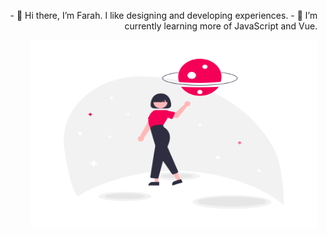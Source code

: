 <p align="right">
- 👋 Hi there, I’m Farah. I like designing and developing experiences.
- 🌱 I’m currently learning more of JavaScript and Vue.
</p>

<p align="right">
  <img width="460" height="300" src="My_universe.png">
</p>

<!---
auorra/auorra is a ✨ special ✨ repository because its `README.md` (this file) appears on your GitHub profile.
You can click the Preview link to take a look at your changes.
--->

